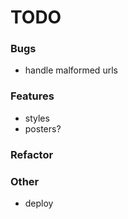# TODO

### Bugs
- handle malformed urls

### Features
- styles
- posters?

### Refactor

### Other
- deploy